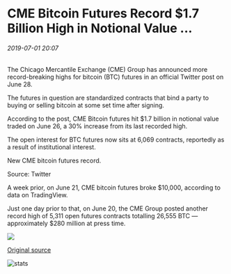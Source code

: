 # CME Bitcoin Futures Record $1.7 Billion High in Notional Value ...

###### 2019-07-01 20:07

The Chicago Mercantile Exchange (CME) Group has announced more record-breaking highs for bitcoin (BTC) futures in an official Twitter post on June 28.

The futures in question are standardized contracts that bind a party to buying or selling bitcoin at some set time after signing.

According to the post, CME Bitcoin futures hit $1.7 billion in notional value traded on June 26, a 30% increase from its last recorded high.

The open interest for BTC futures now sits at 6,069 contracts, reportedly as a result of institutional interest.

New CME bitcoin futures record.

Source: Twitter

A week prior, on June 21, CME bitcoin futures broke $10,000, according to data on TradingView.

Just one day prior to that, on June 20, the CME Group posted another record high of 5,311 open futures contracts totalling 26,555 BTC — approximately $280 million at press time.

![](https://s3.cointelegraph.com/storage/uploads/view/5bbdc0ad35c27efe5617b8916d397206.jpg)

[Original source](https://cointelegraph.com/news/cme-bitcoin-futures-record-17-billion-high-in-notional-value)

![stats](https://c.statcounter.com/11760860/0/a89fa40b/1/ "stats")